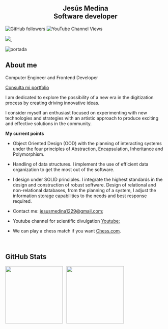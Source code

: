 <h2 align="center">Jesús Medina  <div>Software developer</h2>

![GitHub followers](https://img.shields.io/github/followers/jesusm1229?style=social)
![YouTube Channel Views](https://img.shields.io/youtube/channel/views/UCEcpyGYvZ4uq8Lkf85-pheQ?style=social)  
  
<p align='left'>   
  <a href="https://www.linkedin.com/in/jesus-medina-3a977415a/">
    <img src="https://img.shields.io/badge/linkedin-%230077B5.svg?&style=for-the-badge&logo=linkedin&logoColor=white" />
  </a>&nbsp;&nbsp;   
</p>  
 

 ![portada](https://github.com/Jesusm1229/Jesusm1229/blob/main/HEADER%20(1).gif)
 
  
<h2>About me</h2>
  
Computer Engineer and Frontend Developer
  
<a href="https://jesusmedina.vercel.app/">Consulta mi portfolio</a>
 
I am dedicated to explore the possibility of a new era in the digitization process by creating driving innovative ideas. 

I consider myself an enthusiast focused on experimenting with new technologies and strategies with an artistic approach to produce exciting and effective solutions in the community.
  
 <!--
<a href="https://app.daily.dev/jesusm29"><img align="right" src="https://github.com/Jesusm1229/Jesusm1229/blob/main/devcard.svg" width="200" alt="Jesus Medina's Dev Card"/><a> 
 -->
  
  **My current points**


- Object Oriented Design (OOD) with the planning of interacting systems under the four principles of Abstraction, Encapsulation, Inheritance and Polymorphism.
- Handling of data structures. I implement the use of efficient data organization to get the most out of the software.
- I design under SOLID principles. I integrate the highest standards in the design and construction of robust software.
  Design of relational and non-relational databases, from the planning of a system, I adjust the information storage capabilities to the needs and best response         required.

- Contact me: jesusmedina1229@gmail.com;
- Youtube channel for scientific divulgation [Youtube](https://www.youtube.com/channel/UCEcpyGYvZ4uq8Lkf85-pheQ); 
- We can play a chess match if you want [Chess.com](https://www.chess.com/member/jesusm1229).
  
</br>
 
  

<h2>GitHub Stats</h2>
<p>
  <img height="180em" src="https://github-readme-stats.vercel.app/api?username=jesusm1229&show_icons=true&hide_border=true&border_radius=0" />&nbsp;&nbsp;  
  <img height="180em" src="https://github-readme-stats.vercel.app/api/top-langs/?username=jesusm1229&hide_border=true&border_radius=0&layout=compact&langs_count=8"/>
</p>  

  
 
<!--
**Jesusm1229/Jesusm1229** is a ✨ _special_ ✨ repository because its `README.md` (this file) appears on your GitHub profile.

Here are some ideas to get you started:

- 🔭 I’m currently working on ...
- 🌱 I’m currently learning ...
- 👯 I’m looking to collaborate on ...
- 🤔 I’m looking for help with ...
- 💬 Ask me about ...
- 📫 How to reach me: ...
- 😄 Pronouns: ...
- ⚡ Fun fact: ...
-->
